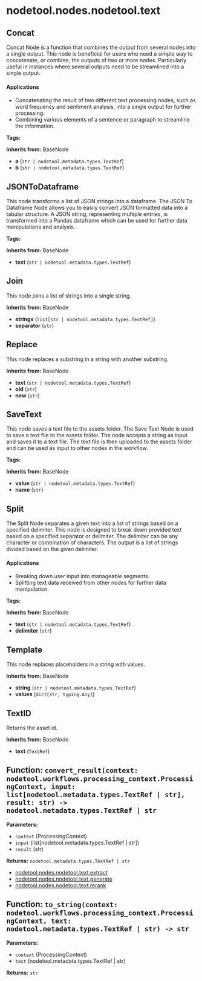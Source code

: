 # nodetool.nodes.nodetool.text

## Concat

Concat Node is a function that combines the output from several nodes into a single output.
This node is beneficial for users who need a simple way to concatenate, or combine, the outputs of two or more nodes. Particularly useful in instances where several outputs need to be streamlined into a single output.

#### Applications
- Concatenating the result of two different text processing nodes, such as word frequency and sentiment analysis, into a single output for further processing.
- Combining various elements of a sentence or paragraph to streamline the information.

**Tags:** 

**Inherits from:** BaseNode

- **a** (`str | nodetool.metadata.types.TextRef`)
- **b** (`str | nodetool.metadata.types.TextRef`)

## JSONToDataframe

This node transforms a list of JSON strings into a dataframe.
The JSON To Dataframe Node allows you to easily convert JSON formatted data into a tabular structure. A JSON string, representing multiple entries, is transformed into a Pandas dataframe which can be used for further data manipulations and analysis.

**Tags:** 

**Inherits from:** BaseNode

- **text** (`str | nodetool.metadata.types.TextRef`)

## Join

This node joins a list of strings into a single string.

**Inherits from:** BaseNode

- **strings** (`list[str | nodetool.metadata.types.TextRef]`)
- **separator** (`str`)

## Replace

This node replaces a substring in a string with another substring.

**Inherits from:** BaseNode

- **text** (`str | nodetool.metadata.types.TextRef`)
- **old** (`str`)
- **new** (`str`)

## SaveText

This node saves a text file to the assets folder.
The Save Text Node is used to save a text file to the assets folder. The node accepts a string as input and saves it to a text file. The text file is then uploaded to the assets folder and can be used as input to other nodes in the workflow.

**Tags:** 

**Inherits from:** BaseNode

- **value** (`str | nodetool.metadata.types.TextRef`)
- **name** (`str`)

## Split

The Split Node separates a given text into a list of strings based on a specified delimiter.
This node is designed to break down provided text based on a specified separator or delimiter. The delimiter can be any character or combination of characters. The output is a list of strings divided based on the given delimiter.

#### Applications
- Breaking down user input into manageable segments.
- Splitting text data received from other nodes for further data manipulation.

**Tags:** 

**Inherits from:** BaseNode

- **text** (`str | nodetool.metadata.types.TextRef`)
- **delimiter** (`str`)

## Template

This node replaces placeholders in a string with values.

**Inherits from:** BaseNode

- **string** (`str | nodetool.metadata.types.TextRef`)
- **values** (`dict[str, typing.Any]`)

## TextID

Returns the asset id.

**Inherits from:** BaseNode

- **text** (`TextRef`)

## Function: `convert_result(context: nodetool.workflows.processing_context.ProcessingContext, input: list[nodetool.metadata.types.TextRef | str], result: str) -> nodetool.metadata.types.TextRef | str`

**Parameters:**

- `context` (ProcessingContext)
- `input` (list[nodetool.metadata.types.TextRef | str])
- `result` (str)

**Returns:** `nodetool.metadata.types.TextRef | str`

- [nodetool.nodes.nodetool.text.extract](/nodes/nodetool/text/extract.md)
- [nodetool.nodes.nodetool.text.generate](/nodes/nodetool/text/generate.md)
- [nodetool.nodes.nodetool.text.rerank](/nodes/nodetool/text/rerank.md)
## Function: `to_string(context: nodetool.workflows.processing_context.ProcessingContext, text: nodetool.metadata.types.TextRef | str) -> str`

**Parameters:**

- `context` (ProcessingContext)
- `text` (nodetool.metadata.types.TextRef | str)

**Returns:** `str`

